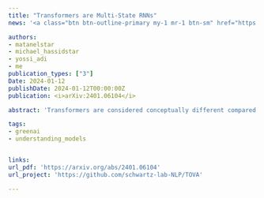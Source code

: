 ```yaml
---
title: "Transformers are Multi-State RNNs"
news: '<a class="btn btn-outline-primary my-1 mr-1 btn-sm" href="https://www.marktechpost.com/2024/01/15/this-ai-paper-demonstrates-how-decoder-only-transformers-mimic-infinite-multi-state-recurrent-neural-networks-rnns-and-introduces-tova-for-enhanced-efficiency/"  target="_blank" rel="noopener noreferrer">MarkTechPost</a>'

authors:
- matanelstar
- michael_hassidstar
- yossi_adi
- me
publication_types: ["3"]
Date: 2024-01-12
publishDate: 2024-01-12T00:00:00Z
publication: <i>arXiv:2401.06104</i>

abstract: 'Transformers are considered conceptually different compared to the previous generation of state-of-the-art NLP models - recurrent neural networks (RNNs). In this work, we demonstrate that decoder-only transformers can in fact be conceptualized as infinite multi-state RNNs - an RNN variant with unlimited hidden state size. We further show that pretrained transformers can be converted into finite multi-state RNNs by fixing the size of their hidden state. We observe that several existing transformers cache compression techniques can be framed as such conversion policies, and introduce a novel policy, TOVA, which is simpler compared to these policies. Our experiments with several long range tasks indicate that TOVA outperforms all other baseline policies, while being nearly on par with the full (infinite) model, and using in some cases only 18 of the original cache size. Our results indicate that transformer decoder LLMs often behave in practice as RNNs. They also lay out the option of mitigating one of their most painful computational bottlenecks - the size of their cache memory. We publicly release our code.'

tags:
- greenai
- understanding_models 


links:
url_pdf: 'https://arxiv.org/abs/2401.06104'
url_project: 'https://github.com/schwartz-lab-NLP/TOVA'

---
```

